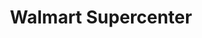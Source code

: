 ---
title: "Walmart Supercenter"
url: /cedar-park/walmart-supercenter-east-whitestone-boulevard/
shop: Supermarkt
---